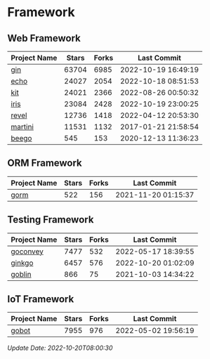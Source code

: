 # Framework

## Web Framework
| Project Name | Stars | Forks | Last Commit |
| ------------ | ----- | ----- | ----------- |
| [gin](https://github.com/gin-gonic/gin) | 63704 | 6985 | 2022-10-19 16:49:19 |
| [echo](https://github.com/labstack/echo) | 24027 | 2054 | 2022-10-18 08:51:53 |
| [kit](https://github.com/go-kit/kit) | 24021 | 2366 | 2022-08-26 00:50:32 |
| [iris](https://github.com/kataras/iris) | 23084 | 2428 | 2022-10-19 23:00:25 |
| [revel](https://github.com/revel/revel) | 12736 | 1418 | 2022-04-12 20:53:30 |
| [martini](https://github.com/go-martini/martini) | 11531 | 1132 | 2017-01-21 21:58:54 |
| [beego](https://github.com/astaxie/beego) | 545 | 153 | 2020-12-13 11:36:23 |

## ORM Framework
| Project Name | Stars | Forks | Last Commit |
| ------------ | ----- | ----- | ----------- |
| [gorm](https://github.com/jinzhu/gorm) | 522 | 156 | 2021-11-20 01:15:37 |

## Testing Framework
| Project Name | Stars | Forks | Last Commit |
| ------------ | ----- | ----- | ----------- |
| [goconvey](https://github.com/smartystreets/goconvey) | 7477 | 532 | 2022-05-17 18:39:55 |
| [ginkgo](https://github.com/onsi/ginkgo) | 6457 | 576 | 2022-10-20 01:02:09 |
| [goblin](https://github.com/franela/goblin) | 866 | 75 | 2021-10-03 14:34:22 |

## IoT Framework
| Project Name | Stars | Forks | Last Commit |
| ------------ | ----- | ----- | ----------- |
| [gobot](https://github.com/hybridgroup/gobot) | 7955 | 976 | 2022-05-02 19:56:19 |

*Update Date: 2022-10-20T08:00:30*